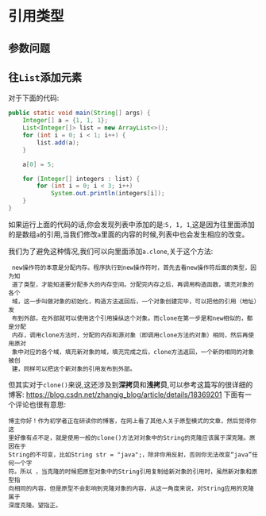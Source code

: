 # 引用类型

## 参数问题

## 往`List`添加元素
对于下面的代码:
```java
public static void main(String[] args) {
    Integer[] a = {1, 1, 1};
    List<Integer[]> list = new ArrayList<>();
    for (int i = 0; i < 1; i++) {
        list.add(a);
    }

    a[0] = 5;

    for (Integer[] integers : list) {
        for (int i = 0; i < 3; i++)
            System.out.println(integers[i]);
    }
}
```
如果运行上面的代码的话,你会发现列表中添加的是:`5, 1, 1`,这是因为往里面添加的是数组`a`的引用,当我们修改`a`里面的内容的时候,列表中也会发生相应的改变。

我们为了避免这种情况,我们可以向里面添加`a.clone`,关于这个方法:
```
 new操作符的本意是分配内存。程序执行到new操作符时，首先去看new操作符后面的类型，因为知
 道了类型，才能知道要分配多大的内存空间。分配完内存之后，再调用构造函数，填充对象的各个
 域，这一步叫做对象的初始化，构造方法返回后，一个对象创建完毕，可以把他的引用（地址）发
 布到外部，在外部就可以使用这个引用操纵这个对象。而clone在第一步是和new相似的，都是分配
 内存，调用clone方法时，分配的内存和源对象（即调用clone方法的对象）相同，然后再使用原对
 象中对应的各个域，填充新对象的域，填充完成之后，clone方法返回，一个新的相同的对象被创
 建，同样可以把这个新对象的引用发布到外部。
```
但其实对于`clone()`来说,这还涉及到**深拷贝**和**浅拷贝**,可以参考这篇写的很详细的博客:
https://blog.csdn.net/zhangjg_blog/article/details/18369201
下面有一个评论也很有意思:
```
博主你好！作为初学者正在研读你的博客，在网上看了其他人关于原型模式的文章，然后觉得你这
里好像有点不足，就是使用一般的clone()方法对对象中的String的克隆应该属于深克隆。原因在于
String的不可变，比如String str = "java";，除非你用反射，否则你无法改变“java”任何一个字
符。所以 ，当克隆的时候把原型对象中的String引用复制给新对象的引用时，虽然新对象和原型指
向相同的内容，但是原型不会影响到克隆对象的内容，从这一角度来说，对String应用的克隆属于
深度克隆。望指正。
```
